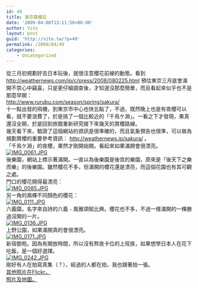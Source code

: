 ```yaml
---
id: 49
title: 東京賞櫻記
date: '2009-04-06T13:11:56+00:00'
author: Vito
layout: post
guid: 'http://vito.tw/?p=49'
permalink: /2009/04/49
categories:
    - Uncategorized
---
```


從三月初規劃好去日本玩後，就很注意櫻花前線的動態。看到  
http://weathernews.com/jp/c/press/2008/080225.html 預估東京三月底會滿開不禁心中竊喜，只是更仔細調查後，才知道沒那麼簡單，而且看起來似乎也不是那麼早開：  
http://www.rurubu.com/season/spring/sakura/  
十一點出發的飛機，到東京市中心也快五點了，不過，既然晚上也是有夜櫻可以看，就不要浪費了，於是挑了一個比較近的「千鳥ケ淵」。一看之下才發現，果真還沒全開，於是回到旅館重新研究接下來幾天的賞櫻路線。  
幾天看下來，驗證了這個網站的資訊是很準確的，而且氣象預告也很準，可以做為規劃賞櫻的重要參考資訊： http://weathernews.jp/sakura/ 。  
「千鳥ケ淵」的夜櫻，果然才剛開始開。看起來如果滿開會很漂亮。  
[![IMG_0061.JPG](http://farm4.static.flickr.com/3645/3404004695_be353d3dd8_b.jpg)](http://www.flickr.com/photos/vito_tai/3404004695/ "IMG_0061.JPG by Vito Tai, on Flickr")  
後樂園，網站上標示著滿開。一直以為後樂園是後宫的樂園，原來是「後天下之樂而樂」的後樂園。雖然櫻花不多，但滿開的櫻花還是漂亮，而這個花園也有其可觀之處。  
門口的櫻花開得最漂亮：  
[![IMG_0085.JPG](http://farm4.static.flickr.com/3570/3406201272_02562dbb40_b.jpg)](http://www.flickr.com/photos/vito_tai/3406201272/ "IMG_0085.JPG by Vito Tai, on Flickr")  
另一角的兩棵不同顏色的櫻花：  
[![IMG_0111.JPG](http://farm4.static.flickr.com/3556/3406347794_3643ae7cd9_b.jpg)](http://www.flickr.com/photos/vito_tai/3406347794/ "IMG_0111.JPG by Vito Tai, on Flickr")  
六義園，名字來自詩的六義﹣風雅頌賦比興。櫻花也不多，不過一樣滿開的一棵勝過沒開的一片。  
[![IMG_0136.JPG](http://farm4.static.flickr.com/3539/3405663317_0f8261fa95_b.jpg)](http://www.flickr.com/photos/vito_tai/3405663317/ "IMG_0136.JPG by Vito Tai, on Flickr")  
上野公園，如果滿開真的會很漂亮。  
[![IMG_0171.JPG](http://farm4.static.flickr.com/3622/3406629686_a35460b420_b.jpg)](http://www.flickr.com/photos/vito_tai/3406629686/ "IMG_0171.JPG by Vito Tai, on Flickr")  
新宿御苑。因為有開放時間，所以沒有熬夜卡位的上班族，如果想學日本人在花下吃飯，是一個好選擇。  
[![IMG_0242.JPG](http://farm4.static.flickr.com/3570/3406062375_8bc216d7ef_b.jpg)](http://www.flickr.com/photos/vito_tai/3406062375/ "IMG_0242.JPG by Vito Tai, on Flickr")  
剛好有人在拍寫真集（？），經過的人都在拍，我也跟著拍一張。  
[其他照片在Flickr。](http://www.flickr.com/photos/vito_tai/sets/72157616328578805/)  
[照片及地圖。](http://photo.vito.tw/som/index.html?set=72157616328578805)